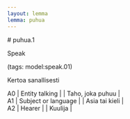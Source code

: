```yaml
---
layout: lemma
lemma: puhua
---
```


<div class="sense">
# <span class="sensename">puhua.1</span>

<span class="description">Speak</span>

(tags: model:speak.01)

<span class="description">Kertoa sanallisesti</span>

A0 | Entity talking |   | Taho, joka puhuu |  
A1 | Subject or language |   | Asia tai kieli |  
A2 | Hearer |   | Kuulija |  

</div>

